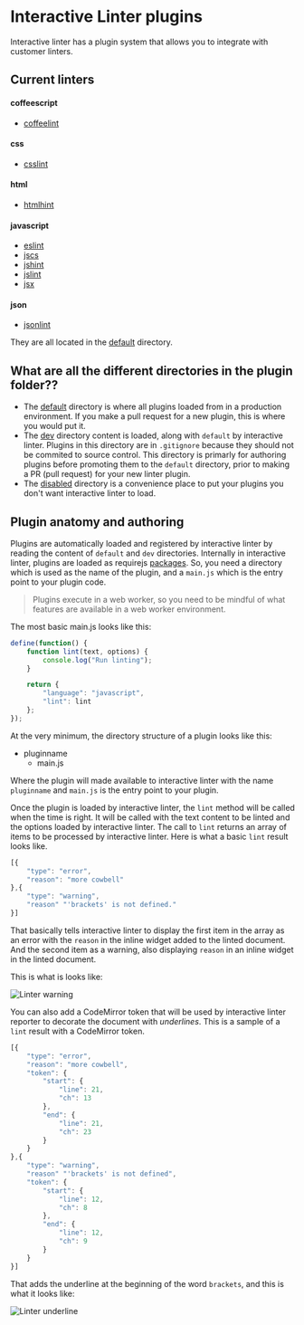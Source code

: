 # Interactive Linter plugins

Interactive linter has a plugin system that allows you to integrate with customer linters.


## Current linters

#### coffeescript
- [coffeelint](http://www.coffeelint.org/)

#### css
- [csslint](http://csslint.net/)

#### html
- [htmlhint](http://htmlhint.com/)

#### javascript
- [eslint](http://eslint.org/)
- [jscs](http://jscs.info/)
- [jshint](http://jshint.com/)
- [jslint](http://www.jslint.com/)
- [jsx](https://www.npmjs.com/package/react-tools)

#### json
- [jsonlint](http://jsonlint.com/)

They are all located in the [default](https://github.com/MiguelCastillo/Brackets-InteractiveLinter/tree/master/plugins/default) directory.


## What are all the different directories in the plugin folder??

- The [default](https://github.com/MiguelCastillo/Brackets-InteractiveLinter/tree/master/plugins/default) directory is where all plugins loaded from in a production environment.  If you make a pull request for a new plugin, this is where you would put it.
- The [dev](https://github.com/MiguelCastillo/Brackets-InteractiveLinter/tree/master/plugins/dev) directory content is loaded, along with `default` by interactive linter. Plugins in this directory are in `.gitignore` because they should not be commited to source control. This directory is primarly for authoring plugins before promoting them to the `default` directory, prior to making a PR (pull request) for your new linter plugin.
- The [disabled](https://github.com/MiguelCastillo/Brackets-InteractiveLinter/tree/master/plugins/disabled) directory is a convenience place to put your plugins you don't want interactive linter to load.


## Plugin anatomy and authoring

Plugins are automatically loaded and registered by interactive linter by reading the content of `default` and `dev` directories. Internally in interactive linter, plugins are loaded as requirejs [packages](http://requirejs.org/docs/api.html#packages). So, you need a directory which is used as the name of the plugin, and a `main.js` which is the entry point to your plugin code.

> Plugins execute in a web worker, so you need to be mindful of what features are available in a web worker environment.

The most basic main.js looks like this:

``` javascript
define(function() {
    function lint(text, options) {
        console.log("Run linting");
    }

    return {
        "language": "javascript",
        "lint": lint
    };
});
```

At the very minimum, the directory structure of a plugin looks like this:

- pluginname
    - main.js

Where the plugin will made available to interactive linter with the name `pluginname` and `main.js` is the entry point to your plugin.

Once the plugin is loaded by interactive linter, the `lint` method will be called when the time is right.  It will be called with the text content to be linted and the options loaded by interactive linter.  The call to `lint` returns an array of items to be processed by interactive linter.  Here is what a basic `lint` result looks like.

``` javascript
[{
    "type": "error",
    "reason": "more cowbell"
},{
    "type": "warning",
    "reason" "'brackets' is not defined."
}]
```

That basically tells interactive linter to display the first item in the array as an error with the `reason` in the inline widget added to the linted document.  And the second item as a warning, also displaying `reason` in an inline widget in the linted document.

This is what is looks like:

<img src="https://raw.githubusercontent.com/MiguelCastillo/Brackets-InteractiveLinter/master/plugins/img/warning.png" alt="Linter warning"></img>


You can also add a CodeMirror token that will be used by interactive linter reporter to decorate the document with *underlines*. This is a sample of a `lint` result with a CodeMirror token.

``` javascript
[{
    "type": "error",
    "reason": "more cowbell",
    "token": {
        "start": {
            "line": 21,
            "ch": 13
        },
        "end": {
            "line": 21,
            "ch": 23
        }
    }
},{
    "type": "warning",
    "reason" "'brackets' is not defined",
    "token": {
        "start": {
            "line": 12,
            "ch": 8
        },
        "end": {
            "line": 12,
            "ch": 9
        }
    }
}]
```

That adds the underline at the beginning of the word `brackets`, and this is what it looks like:

<img src="https://raw.githubusercontent.com/MiguelCastillo/Brackets-InteractiveLinter/master/plugins/img/underline.png" alt="Linter underline"></img>
